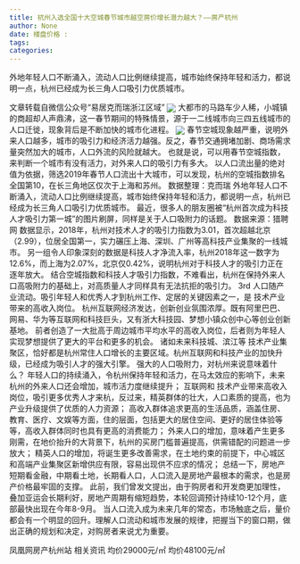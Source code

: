 ```yaml
---
title: 杭州入选全国十大空城春节城市越空房价增长潜力越大？——房产杭州
author: None
date: 楼盘价格 : 
tags: 
categories: 
---
```

外地年轻人口不断涌入，流动人口比例继续提高，城市始终保持年轻和活力，都说明一点，杭州已经成为长三角人口吸引力优质城市。
<!-- more -->
文章转载自微信公众号“易居克而瑞浙江区域”
<img align="center" border="0" src="//s1.ifengimg.com/2019/02/21/9f2451ea8dde59f0531668bcbb4f1b65.jpg" />
大都市的马路车少人稀，小城镇的商超却人声鼎沸，这一春节期间的特殊情景，源于一二线城市向三四五线城市的人口迁徙，现象背后是不断加快的城市化进程。
<img align="center" border="0" src="//s1.ifengimg.com/2019/02/21/ae0c1b68969c23008256c16a5c3b2e38.jpg" />
春节空城现象越严重，说明外来人口越多，城市的吸引力和经济活力越强。反之，春节交通拥堵加剧、商场需求量突然加大的城市，人口外流的风险就越大。
也就是说，可以用春节空城指数，来判断一个城市有没有活力，对外来人口的吸引力有多大。
以人口流出量的绝对值为依据，筛选2019年春节人口流出十大城市，可以发现，杭州的空城指数排名全国第10，在长三角地区仅次于上海和苏州。
数据整理：克而瑞
外地年轻人口不断涌入，流动人口比例继续提高，城市始终保持年轻和活力，都说明一点，杭州已经成为长三角人口吸引力优质城市。
最近，很多人的朋友圈被“杭州首次成为科技人才吸引力第一城”的图片刷屏，同样是关于人口吸附力的话题。
数据来源：猎聘网
数据显示，2018年，杭州对技术人才的吸引力指数为3.01，首次超越北京（2.99），位居全国第一，实力碾压上海、深圳、广州等高科技产业集聚的一线城市。
另一组令人印象深刻的数据是科技人才净流入率，杭州2018年这一数字为12.6%，而上海为2.07%，北京仅0.42%，说明杭州对于科技人才的吸引力正在逐年放大。
结合空城指数和科技人才吸引力指数，不难看出，杭州在保持外来人口高吸附力的基础上，对高质量人才同样具有无法抗拒的吸引力。
3rd
人口随产业流动。吸引年轻人和优秀人才到杭州工作、定居的关键因素之一，是
技术产业带来的高收入岗位。
杭州互联网经济发达，创新创业氛围浓厚。既有阿里巴巴、网易、华为等互联网和科技巨头，又有浙大科技园、梦想小镇众创中心等创业创新基地。
前者创造了一大批高于周边城市平均水平的高收入岗位，后者则为年轻人实现梦想提供了更大的平台和更多的机会。
诸如未来科技城、滨江等
技术产业集聚区，恰好都是杭州常住人口增长的主要区域。杭州互联网和科技产业的加快升级，已经成为吸引人才的强大引擎。
强大的人口吸附力，对杭州来说意味着什么？
年轻人口的持续涌入，令杭州保持年轻和活力，在马太效应的影响下，未来杭州的外来人口还会增加，城市活力度继续提升；
互联网和
技术产业带来高收入岗位，吸引更多优秀人才来杭，反过来，精英群体的壮大，人口素质的提高，也为产业升级提供了优质的人力资源；
高收入群体追求更高的生活品质，涵盖住房、教育、医疗、文娱等方面，住的层面，包括更大的居住空间、更好的居住体验等等，高收入群体同时也具有更高的消费能力；
外来人口的增加，意味着产生更多刚需，在地价抬升的大背景下，杭州的买房门槛普遍提高，供需错配的问题进一步放大；
精英人口的增加，将诞生更多改善需求，在土地约束的前提下，中心城区和高端产业集聚区新增供应有限，容易出现供不应求的情况；
总结一下，房地产短期看金融，中期看土地，长期看人口，人口流入是房地产最根本的需求，也是房产价格最牢固的支撑。
此前，我们曾发文提出，由于购房者和开发商更加理性，叠加亚运会长期利好，房地产周期有缩短趋势，本轮回调预计持续10-12个月，底部最快出现在今年8-9月。
当人口流入成为未来几年的常态，市场触底之后，量价都会有一个明显的回升。理解人口流动和城市发展的规律，把握当下的窗口期，做出正确的规划和决定，对购房者来说尤为重要。
                        
                        
                        
                        
                                        
                    
                    
                
                    
                    
                    
                
                    
                
凤凰网房产杭州站
相关资讯
均价29000元/㎡
均价48100元/㎡
	                        
	                    
	                        
	                    

